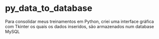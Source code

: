 # py_data_to_database
Para consolidar meus treinamentos em Python, criei uma interface gráfica com Tkinter os quais os dados inseridos, são armazenados num database MySQL
